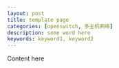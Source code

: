 ```yaml
---
layout: post
title: template page
categories: [openswitch, 多主机网络]
description: some word here
keywords: keyword1, keyword2
---
```


Content here
